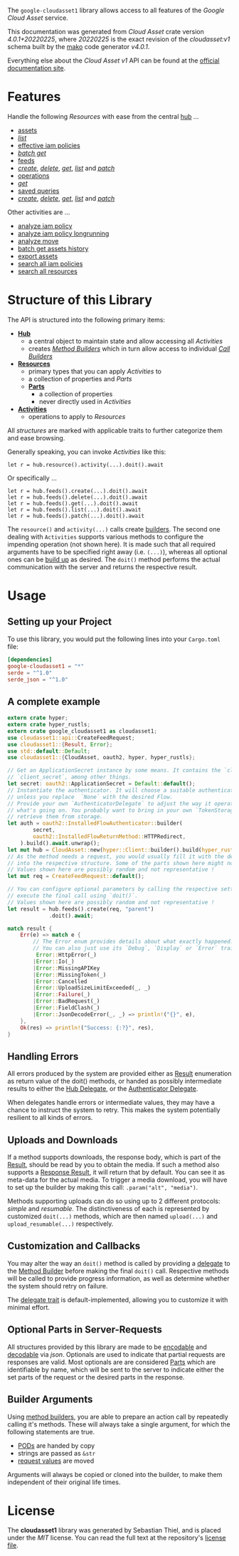 <!---
DO NOT EDIT !
This file was generated automatically from 'src/generator/templates/api/README.md.mako'
DO NOT EDIT !
-->
The `google-cloudasset1` library allows access to all features of the *Google Cloud Asset* service.

This documentation was generated from *Cloud Asset* crate version *4.0.1+20220225*, where *20220225* is the exact revision of the *cloudasset:v1* schema built by the [mako](http://www.makotemplates.org/) code generator *v4.0.1*.

Everything else about the *Cloud Asset* *v1* API can be found at the
[official documentation site](https://cloud.google.com/asset-inventory/docs/quickstart).
# Features

Handle the following *Resources* with ease from the central [hub](https://docs.rs/google-cloudasset1/4.0.1+20220225/google_cloudasset1/CloudAsset) ... 

* [assets](https://docs.rs/google-cloudasset1/4.0.1+20220225/google_cloudasset1/api::Asset)
 * [*list*](https://docs.rs/google-cloudasset1/4.0.1+20220225/google_cloudasset1/api::AssetListCall)
* [effective iam policies](https://docs.rs/google-cloudasset1/4.0.1+20220225/google_cloudasset1/api::EffectiveIamPolicy)
 * [*batch get*](https://docs.rs/google-cloudasset1/4.0.1+20220225/google_cloudasset1/api::EffectiveIamPolicyBatchGetCall)
* [feeds](https://docs.rs/google-cloudasset1/4.0.1+20220225/google_cloudasset1/api::Feed)
 * [*create*](https://docs.rs/google-cloudasset1/4.0.1+20220225/google_cloudasset1/api::FeedCreateCall), [*delete*](https://docs.rs/google-cloudasset1/4.0.1+20220225/google_cloudasset1/api::FeedDeleteCall), [*get*](https://docs.rs/google-cloudasset1/4.0.1+20220225/google_cloudasset1/api::FeedGetCall), [*list*](https://docs.rs/google-cloudasset1/4.0.1+20220225/google_cloudasset1/api::FeedListCall) and [*patch*](https://docs.rs/google-cloudasset1/4.0.1+20220225/google_cloudasset1/api::FeedPatchCall)
* [operations](https://docs.rs/google-cloudasset1/4.0.1+20220225/google_cloudasset1/api::Operation)
 * [*get*](https://docs.rs/google-cloudasset1/4.0.1+20220225/google_cloudasset1/api::OperationGetCall)
* [saved queries](https://docs.rs/google-cloudasset1/4.0.1+20220225/google_cloudasset1/api::SavedQuery)
 * [*create*](https://docs.rs/google-cloudasset1/4.0.1+20220225/google_cloudasset1/api::SavedQueryCreateCall), [*delete*](https://docs.rs/google-cloudasset1/4.0.1+20220225/google_cloudasset1/api::SavedQueryDeleteCall), [*get*](https://docs.rs/google-cloudasset1/4.0.1+20220225/google_cloudasset1/api::SavedQueryGetCall), [*list*](https://docs.rs/google-cloudasset1/4.0.1+20220225/google_cloudasset1/api::SavedQueryListCall) and [*patch*](https://docs.rs/google-cloudasset1/4.0.1+20220225/google_cloudasset1/api::SavedQueryPatchCall)

Other activities are ...

* [analyze iam policy](https://docs.rs/google-cloudasset1/4.0.1+20220225/google_cloudasset1/api::MethodAnalyzeIamPolicyCall)
* [analyze iam policy longrunning](https://docs.rs/google-cloudasset1/4.0.1+20220225/google_cloudasset1/api::MethodAnalyzeIamPolicyLongrunningCall)
* [analyze move](https://docs.rs/google-cloudasset1/4.0.1+20220225/google_cloudasset1/api::MethodAnalyzeMoveCall)
* [batch get assets history](https://docs.rs/google-cloudasset1/4.0.1+20220225/google_cloudasset1/api::MethodBatchGetAssetsHistoryCall)
* [export assets](https://docs.rs/google-cloudasset1/4.0.1+20220225/google_cloudasset1/api::MethodExportAssetCall)
* [search all iam policies](https://docs.rs/google-cloudasset1/4.0.1+20220225/google_cloudasset1/api::MethodSearchAllIamPolicyCall)
* [search all resources](https://docs.rs/google-cloudasset1/4.0.1+20220225/google_cloudasset1/api::MethodSearchAllResourceCall)



# Structure of this Library

The API is structured into the following primary items:

* **[Hub](https://docs.rs/google-cloudasset1/4.0.1+20220225/google_cloudasset1/CloudAsset)**
    * a central object to maintain state and allow accessing all *Activities*
    * creates [*Method Builders*](https://docs.rs/google-cloudasset1/4.0.1+20220225/google_cloudasset1/client::MethodsBuilder) which in turn
      allow access to individual [*Call Builders*](https://docs.rs/google-cloudasset1/4.0.1+20220225/google_cloudasset1/client::CallBuilder)
* **[Resources](https://docs.rs/google-cloudasset1/4.0.1+20220225/google_cloudasset1/client::Resource)**
    * primary types that you can apply *Activities* to
    * a collection of properties and *Parts*
    * **[Parts](https://docs.rs/google-cloudasset1/4.0.1+20220225/google_cloudasset1/client::Part)**
        * a collection of properties
        * never directly used in *Activities*
* **[Activities](https://docs.rs/google-cloudasset1/4.0.1+20220225/google_cloudasset1/client::CallBuilder)**
    * operations to apply to *Resources*

All *structures* are marked with applicable traits to further categorize them and ease browsing.

Generally speaking, you can invoke *Activities* like this:

```Rust,ignore
let r = hub.resource().activity(...).doit().await
```

Or specifically ...

```ignore
let r = hub.feeds().create(...).doit().await
let r = hub.feeds().delete(...).doit().await
let r = hub.feeds().get(...).doit().await
let r = hub.feeds().list(...).doit().await
let r = hub.feeds().patch(...).doit().await
```

The `resource()` and `activity(...)` calls create [builders][builder-pattern]. The second one dealing with `Activities` 
supports various methods to configure the impending operation (not shown here). It is made such that all required arguments have to be 
specified right away (i.e. `(...)`), whereas all optional ones can be [build up][builder-pattern] as desired.
The `doit()` method performs the actual communication with the server and returns the respective result.

# Usage

## Setting up your Project

To use this library, you would put the following lines into your `Cargo.toml` file:

```toml
[dependencies]
google-cloudasset1 = "*"
serde = "^1.0"
serde_json = "^1.0"
```

## A complete example

```Rust
extern crate hyper;
extern crate hyper_rustls;
extern crate google_cloudasset1 as cloudasset1;
use cloudasset1::api::CreateFeedRequest;
use cloudasset1::{Result, Error};
use std::default::Default;
use cloudasset1::{CloudAsset, oauth2, hyper, hyper_rustls};

// Get an ApplicationSecret instance by some means. It contains the `client_id` and 
// `client_secret`, among other things.
let secret: oauth2::ApplicationSecret = Default::default();
// Instantiate the authenticator. It will choose a suitable authentication flow for you, 
// unless you replace  `None` with the desired Flow.
// Provide your own `AuthenticatorDelegate` to adjust the way it operates and get feedback about 
// what's going on. You probably want to bring in your own `TokenStorage` to persist tokens and
// retrieve them from storage.
let auth = oauth2::InstalledFlowAuthenticator::builder(
        secret,
        oauth2::InstalledFlowReturnMethod::HTTPRedirect,
    ).build().await.unwrap();
let mut hub = CloudAsset::new(hyper::Client::builder().build(hyper_rustls::HttpsConnectorBuilder::new().with_native_roots().https_or_http().enable_http1().enable_http2().build()), auth);
// As the method needs a request, you would usually fill it with the desired information
// into the respective structure. Some of the parts shown here might not be applicable !
// Values shown here are possibly random and not representative !
let mut req = CreateFeedRequest::default();

// You can configure optional parameters by calling the respective setters at will, and
// execute the final call using `doit()`.
// Values shown here are possibly random and not representative !
let result = hub.feeds().create(req, "parent")
             .doit().await;

match result {
    Err(e) => match e {
        // The Error enum provides details about what exactly happened.
        // You can also just use its `Debug`, `Display` or `Error` traits
         Error::HttpError(_)
        |Error::Io(_)
        |Error::MissingAPIKey
        |Error::MissingToken(_)
        |Error::Cancelled
        |Error::UploadSizeLimitExceeded(_, _)
        |Error::Failure(_)
        |Error::BadRequest(_)
        |Error::FieldClash(_)
        |Error::JsonDecodeError(_, _) => println!("{}", e),
    },
    Ok(res) => println!("Success: {:?}", res),
}

```
## Handling Errors

All errors produced by the system are provided either as [Result](https://docs.rs/google-cloudasset1/4.0.1+20220225/google_cloudasset1/client::Result) enumeration as return value of
the doit() methods, or handed as possibly intermediate results to either the 
[Hub Delegate](https://docs.rs/google-cloudasset1/4.0.1+20220225/google_cloudasset1/client::Delegate), or the [Authenticator Delegate](https://docs.rs/yup-oauth2/*/yup_oauth2/trait.AuthenticatorDelegate.html).

When delegates handle errors or intermediate values, they may have a chance to instruct the system to retry. This 
makes the system potentially resilient to all kinds of errors.

## Uploads and Downloads
If a method supports downloads, the response body, which is part of the [Result](https://docs.rs/google-cloudasset1/4.0.1+20220225/google_cloudasset1/client::Result), should be
read by you to obtain the media.
If such a method also supports a [Response Result](https://docs.rs/google-cloudasset1/4.0.1+20220225/google_cloudasset1/client::ResponseResult), it will return that by default.
You can see it as meta-data for the actual media. To trigger a media download, you will have to set up the builder by making
this call: `.param("alt", "media")`.

Methods supporting uploads can do so using up to 2 different protocols: 
*simple* and *resumable*. The distinctiveness of each is represented by customized 
`doit(...)` methods, which are then named `upload(...)` and `upload_resumable(...)` respectively.

## Customization and Callbacks

You may alter the way an `doit()` method is called by providing a [delegate](https://docs.rs/google-cloudasset1/4.0.1+20220225/google_cloudasset1/client::Delegate) to the 
[Method Builder](https://docs.rs/google-cloudasset1/4.0.1+20220225/google_cloudasset1/client::CallBuilder) before making the final `doit()` call. 
Respective methods will be called to provide progress information, as well as determine whether the system should 
retry on failure.

The [delegate trait](https://docs.rs/google-cloudasset1/4.0.1+20220225/google_cloudasset1/client::Delegate) is default-implemented, allowing you to customize it with minimal effort.

## Optional Parts in Server-Requests

All structures provided by this library are made to be [encodable](https://docs.rs/google-cloudasset1/4.0.1+20220225/google_cloudasset1/client::RequestValue) and 
[decodable](https://docs.rs/google-cloudasset1/4.0.1+20220225/google_cloudasset1/client::ResponseResult) via *json*. Optionals are used to indicate that partial requests are responses 
are valid.
Most optionals are are considered [Parts](https://docs.rs/google-cloudasset1/4.0.1+20220225/google_cloudasset1/client::Part) which are identifiable by name, which will be sent to 
the server to indicate either the set parts of the request or the desired parts in the response.

## Builder Arguments

Using [method builders](https://docs.rs/google-cloudasset1/4.0.1+20220225/google_cloudasset1/client::CallBuilder), you are able to prepare an action call by repeatedly calling it's methods.
These will always take a single argument, for which the following statements are true.

* [PODs][wiki-pod] are handed by copy
* strings are passed as `&str`
* [request values](https://docs.rs/google-cloudasset1/4.0.1+20220225/google_cloudasset1/client::RequestValue) are moved

Arguments will always be copied or cloned into the builder, to make them independent of their original life times.

[wiki-pod]: http://en.wikipedia.org/wiki/Plain_old_data_structure
[builder-pattern]: http://en.wikipedia.org/wiki/Builder_pattern
[google-go-api]: https://github.com/google/google-api-go-client

# License
The **cloudasset1** library was generated by Sebastian Thiel, and is placed 
under the *MIT* license.
You can read the full text at the repository's [license file][repo-license].

[repo-license]: https://github.com/Byron/google-apis-rsblob/main/LICENSE.md

